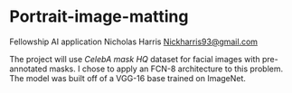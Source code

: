 # Portrait-image-matting
Fellowship AI application
Nicholas Harris
Nickharris93@gmail.com

The project will use _CelebA mask HQ_ dataset for facial images with pre-annotated masks. I chose to apply an FCN-8 architecture to this problem. The model was built off of a VGG-16 base trained on ImageNet. 